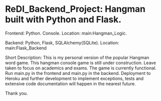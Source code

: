# ReDI_Backend_Project: Hangman built with Python and Flask.

Frontend: Python. Console. 
Location: main:Hangman_Logic.


Backend: Python, Flask, SQLAlchemy(SQLite).
Location: main:Flask_Backend

Short Description: 
This is my personal version of the popular Hangman word game. This hangman console game is still under construction. Leave taken to focus on academics and exams. 
The game is currently functional. Run main.py in the frontend and main.py in the backend.
Deployment to Heroku and further development to implement exceptions, tests and extensive code documentation will happen in the nearest future.

Thank you.
